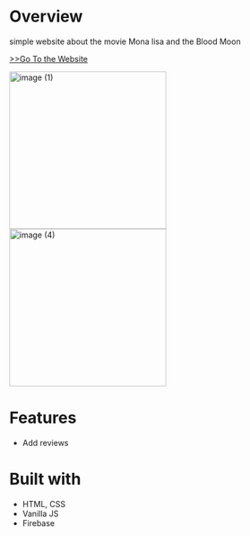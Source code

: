 # Overview

simple website about the movie Mona lisa and the Blood Moon

[>>Go To the Website](https://prater21.github.io/Mona-Lisa-and-the-Blood-Moon/)

<img height="280" alt="image (1)" src="https://user-images.githubusercontent.com/126800695/230681177-e2896c45-66d5-48e4-a7aa-6a825f63d3e2.png"> <img height="280" alt="image (4)" src="https://user-images.githubusercontent.com/126800695/230681772-babffae0-9496-418a-925c-10330bd26e0a.png">

# Features

- Add reviews

# Built with

- HTML, CSS
- Vanilla JS
- Firebase

